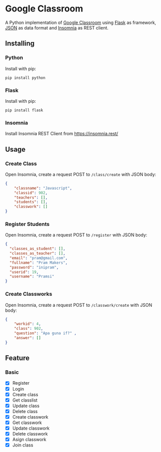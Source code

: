 # Google Classroom

A Python implementation of [Google Classroom](https://classroom.google.com/) using [Flask](http://flask.pocoo.org) as framework, [JSON](https://json.org) as data format and [Insomnia](https://insomnia.rest) as REST client.

## Installing
### Python
Install with pip:
```
pip install python
```
### Flask
Install with pip:
```
pip install flask
```
### Insomnia
Install Insomnia REST Client from https://insomnia.rest/

## Usage

### Create Class
Open Insomnia, create a request POST to `/class/create` with JSON body:

``` json
{
	"classname": "Javascript",
	"classid": 902,
	"teachers": [],
	"students": [],
	"classwork": [] 
}
```
### Register Students
Open Insomnia, create a request POST to `/register` with JSON body:

```json
{
  "classes_as_student": [],
  "classes_as_teacher": [],
  "email": "pram@gmail.com",
  "fullname": "Pram Makers",
  "password": "inipram",
  "userid": 19,
  "username": "Pramsi"
}
```

### Create Classworks
Open Insomnia, create a request POST to `/classwork/create` with JSON body:

```json
{
	"workid": 4,
	"class": 902,
	"question": "Apa guna if?" ,
	"answer": []
}
```

## Feature
### Basic
- [x] Register
- [x] Login
- [x] Create class
- [x] Get classlist
- [x] Update class
- [x] Delete class
- [x] Create classwork
- [x] Get classwork
- [x] Update classwork
- [x] Delete classwork
- [x] Asign classwork
- [x] Join class